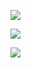 ![](https://youpaiyun.zongqilive.cn//20190823065316.png)

![](https://ae01.alicdn.com/kf/H076c17662a9c4b91b70c66574327402fd.jpg)

![](https://ae01.alicdn.com/kf/Hab708f075d944b70a74e382adbe381e5h.jpg)





